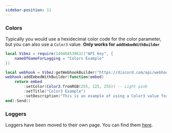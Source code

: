 ```yaml
---
sidebar-position: 11
---
```


### Colors
Typically you would use a hexidecimal color code for the color parameter, but you can also use a `Color3` value. **Only works for `addEmbedWithBuilder`**

```lua
local Vibez = require(14946453963)("API Key", {
    nameOfGameForLogging = "Colors Example"
})

local webhook = Vibez:getWebhookBuilder("https://discord.com/api/webhooks/")
webhook:addEmbedWithBuilder(function(embed)
    return embed
        :setColor(Color3.fromRGB(255, 125, 255)) -- Light pink
        :setTitle("Color3 Example")
        :setDescription("This is an example of using a Color3 value for the color parameter.")
end):Send()
```

### Loggers
Loggers have been moved to their own page. You can find them [here](/VibezAPI/docs/Logging).